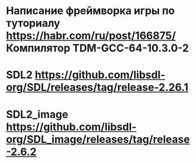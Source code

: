 Написание фреймворка игры по туториалу
https://habr.com/ru/post/166875/
Компилятор TDM-GCC-64-10.3.0-2
========================================

SDL2
https://github.com/libsdl-org/SDL/releases/tag/release-2.26.1
=============================================================

SDL2_image
https://github.com/libsdl-org/SDL_image/releases/tag/release-2.6.2
==================================================================
